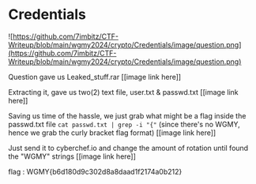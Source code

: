 # Credentials

![https://github.com/7imbitz/CTF-Writeup/blob/main/wgmy2024/crypto/Credentials/image/question.png](https://github.com/7imbitz/CTF-Writeup/blob/main/wgmy2024/crypto/Credentials/image/question.png)

Question gave us Leaked_stuff.rar
[[image link here]]

Extracting it, gave us two(2) text file, user.txt & passwd.txt
[[image link here]]

Saving us time of the hassle, we just grab what might be a flag inside the passwd.txt file
`cat passwd.txt | grep -i "{"` (since there's no WGMY, hence we grab the curly bracket flag format)
[[image link here]]

Just send it to cyberchef.io and change the amount of rotation until found the "WGMY" strings
[[image link here]]

flag : WGMY{b6d180d9c302d8a8daad1f2174a0b212}